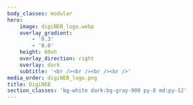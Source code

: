 ```yaml
---
body_classes: modular
hero:
    image: digiNEB_logo.webp
    overlay_gradient:
        - '0.3'
        - '0.0'
    height: 60vh
    overlay_direction: right
    overlay: dark
    subtitle: '<br /><br /><br /><br />'
media_order: digiNEB_logo.png
title: DigiNEB
section_classes: 'bg-white dark:bg-gray-900 py-8 md:py-12'
---
```


